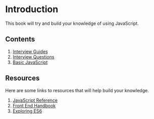 # Introduction

This book will try and build your knowledge of using JavaScript.

## Contents

1. [Interview Guides](interview-guides.md)
2. [Interview Questions](interview-questions/)
3. [Basic JavaScript](modern-javascript-1/)

## Resources

Here are some links to resources that will help build your knowledge.

1. [JavaScript Reference](https://developer.mozilla.org/en-US/docs/Web/JavaScript)
2. [Front End Handbook](https://www.frontendhandbook.com/)
3. [Exploring ES6](http://exploringjs.com/es6/index.html)

